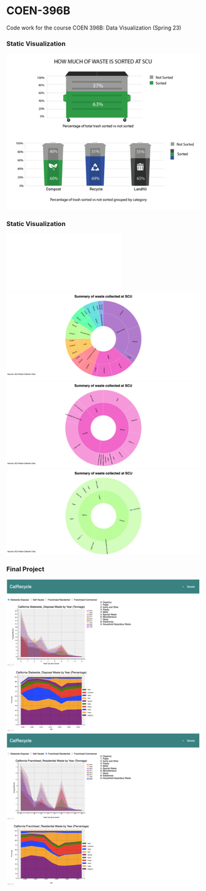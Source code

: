 # COEN-396B
Code work for the course COEN 396B: Data Visualization (Spring 23)


### Static Visualization
![](Static-Visualization/Static-Visual.png)

### Static Visualization
![](Interactive-Visualization/Source-Code/hostedDemo.html)
![](Interactive-Visualization/Screenshots/demo_1.png)
![](Interactive-Visualization/Screenshots/demo_2.png)
![](Interactive-Visualization/Screenshots/demo_3.png)

### Final Project
![](Final-Project/Screenshots/Demo_1.png)
![](Final-Project/Screenshots/Demo_2.png)
